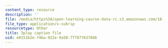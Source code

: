 ```yaml
---
content_type: resource
description: ''
file: /media/https%3A/open-learning-course-data-rc.s3.amazonaws.com/18-02sc-multivariable-calculus-fall-2010/e0151b2e74ba922e9a587f7077637666_1ye7dm9aUj0.srt
file_type: application/x-subrip
resourcetype: Other
title: 3play caption file
uid: e0151b2e-74ba-922e-9a58-7f7077637666
---
```

